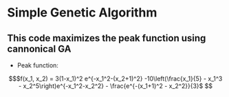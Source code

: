 # Simple Genetic Algorithm

## This code maximizes the peak function using cannonical GA

- Peak function: 
```math
$f(x_1, x_2) = 3(1-x_1)^2 e^{-x_1^2-(x_2+1)^2} -10\left(\frac{x_1}{5} - x_1^3 - x_2^5\right)e^{-x_1^2-x_2^2} - \frac{e^{-(x_1+1)^2 - x_2^2}}{3}$

